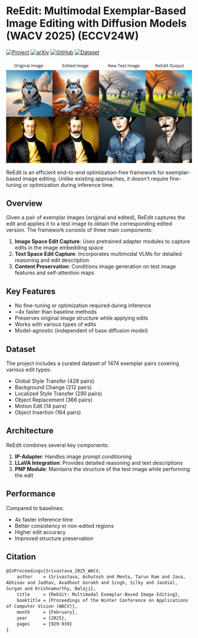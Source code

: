 # ReEdit: Multimodal Exemplar-Based Image Editing with Diffusion Models (WACV 2025) (ECCV24W)

[![Project](https://img.shields.io/badge/Project-Page-blue)](https://reedit-diffusion.github.io/)
[![arXiv](https://img.shields.io/badge/arXiv-Paper-b31b1b.svg)](https://arxiv.org/abs/2411.03982)
[![GitHub](https://img.shields.io/badge/GitHub-Code-4CAF50)](https://github.com/reedit-diffusion/reedit-diffusion)
[![Dataset](https://img.shields.io/badge/HuggingFace-Dataset-yellow)](https://huggingface.co/datasets/tarun-menta/re-edit-bench)

![ReEdit Overview](static/images/banner.jpg)

ReEdit is an efficient end-to-end optimization-free framework for exemplar-based image editing. Unlike existing approaches, it doesn't require fine-tuning or optimization during inference time.

## Overview

Given a pair of exemplar images (original and edited), ReEdit captures the edit and applies it to a test image to obtain the corresponding edited version. The framework consists of three main components:

1. **Image Space Edit Capture**: Uses pretrained adapter modules to capture edits in the image embedding space
2. **Text Space Edit Capture**: Incorporates multimodal VLMs for detailed reasoning and edit description
3. **Content Preservation**: Conditions image generation on test image features and self-attention maps

## Key Features

- No fine-tuning or optimization required during inference
- ~4x faster than baseline methods
- Preserves original image structure while applying edits
- Works with various types of edits
- Model-agnostic (independent of base diffusion model)

## Dataset

The project includes a curated dataset of 1474 exemplar pairs covering various edit types:

- Global Style Transfer (428 pairs)
- Background Change (212 pairs)
- Localized Style Transfer (290 pairs)
- Object Replacement (366 pairs)
- Motion Edit (14 pairs)
- Object Insertion (164 pairs)

## Architecture

ReEdit combines several key components:

1. **IP-Adapter**: Handles image prompt conditioning
2. **LLaVA Integration**: Provides detailed reasoning and text descriptions
3. **PNP Module**: Maintains the structure of the test image while performing the edit

## Performance

Compared to baselines:
- 4x faster inference time
- Better consistency in non-edited regions
- Higher edit accuracy
- Improved structure preservation

## Citation

```
@InProceedings{Srivastava_2025_WACV,
    author    = {Srivastava, Ashutosh and Menta, Tarun Ram and Java, Abhinav and Jadhav, Avadhoot Gorakh and Singh, Silky and Jandial, Surgan and Krishnamurthy, Balaji},
    title     = {ReEdit: Multimodal Exemplar-Based Image Editing},
    booktitle = {Proceedings of the Winter Conference on Applications of Computer Vision (WACV)},
    month     = {February},
    year      = {2025},
    pages     = {929-939}
}
```
